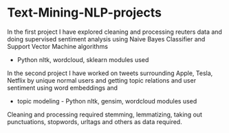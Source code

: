 # Text-Mining-NLP-projects

In the first project I have explored cleaning and processing reuters data and doing supervised sentiment analysis using Naive Bayes Classifier and Support Vector Machine algorithms
- Python nltk, wordcloud, sklearn modules used

In the second project I have worked on tweets surrounding Apple, Tesla, Netflix by unique normal users and getting topic relations and user sentiment using word embeddings and 
- topic modeling - Python nltk, gensim, wordcloud modules used

Cleaning and processing required stemming, lemmatizing, taking out punctuations, stopwords, urltags and others as data required. 

